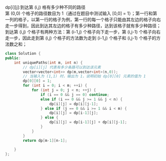 dp\[i]\[j]:到达第 (i,j) 格有多少种不同的路径  
第 (0,0) 个格子的路径数目为 1（通过在题目中测试输入 \[0,0] = 1）；第一行和第一列的格子，以第一行的格子为例，第一行的每一个格子只能由其左边的格子向右走一步得到，因此到达其左边的格子有多少种路径，达到该格子就有多少种路径；  
到达第 (i,j) 个格子有两种方法：第 (i-1,j) 个格子向下走一步，第 (i,j-1) 个格子向右走一步，因此走到第 (i,j) 个格子的方法数为走到 (i-1,j) 个格子和 (i,j-1) 个格子的方法数之和；  
```cpp
class Solution {
public:
    int uniquePaths(int m, int n) {
        // dp[i][j] 代表有多少条路可以到达该元素
        vector<vector<int>> dp(m,vector<int>(n,0));
        // 当输入为 (1,1) 时，输出为 1，说明初始 dp[0][0] 元素的值为 1
        dp[0][0] = 1;
        for (int i = 0; i < m; ++i) {
            for (int j = 0; j < n; ++j) {
                if (i == 0 && j == 0) continue;
                else if (i == 0 && j >= 1 && j < n) {
                    dp[i][j] = dp[i][j-1];
                } else if (j == 0 && i >= 1 && i < m) {
                    dp[i][j] = dp[i-1][j];
                } else {
                    dp[i][j] = dp[i-1][j] + dp[i][j-1];
                }
            }
        }
        return dp[m-1][n-1];
        
    }
};
```
